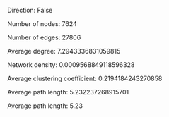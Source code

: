 Direction: False

Number of nodes: 7624

Number of edges: 27806

Average degree: 7.2943336831059815

Network density: 0.0009568849118596328

Average clustering coefficient: 0.2194184243270858

Average path length: 5.232237268915701

Average path length: 5.23